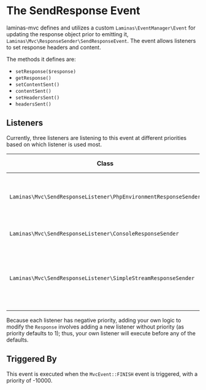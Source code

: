 # The SendResponse Event

laminas-mvc defines and utilizes a custom `Laminas\EventManager\Event` for updating
the response object prior to emitting it, `Laminas\Mvc\ResponseSender\SendResponseEvent`.
The event allows listeners to set response headers and content.

The methods it defines are:

- `setResponse($response)`
- `getResponse()`
- `setContentSent()`
- `contentSent()`
- `setHeadersSent()`
- `headersSent()`

## Listeners

Currently, three listeners are listening to this event at different priorities based on which
listener is used most.

Class                                                        | Priority | Method Called | Description
------------------------------------------------------------ | -------: | ------------- | -----------
`Laminas\Mvc\SendResponseListener\PhpEnvironmentResponseSender` | -1000    | `__invoke`    | This is used in HTTP contexts (this is the most often used).
`Laminas\Mvc\SendResponseListener\ConsoleResponseSender`        | -2000    | `__invoke`    | This is used in console contexts.
`Laminas\Mvc\SendResponseListener\SimpleStreamResponseSender`   | -3000    | `__invoke`    | This is used in HTTP context to pass through stream directly to output.

Because each listener has negative priority, adding your own logic to modify the
`Response` involves adding a new listener without priority (as priority defaults
to 1); thus, your own listener will execute before any of the defaults.

## Triggered By

This event is executed when the `MvcEvent::FINISH` event is triggered, with a priority of -10000.
